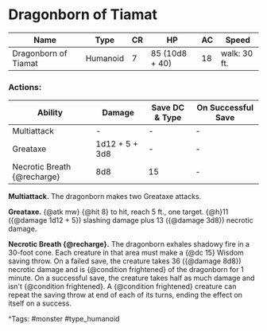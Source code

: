 # Dragonborn of Tiamat

| Name | Type | CR | HP | AC | Speed |
|------|------|----|----|----|-------|
| Dragonborn of Tiamat | Humanoid | 7 | 85 (10d8 + 40) | 18 | walk: 30 ft. |

### Actions:

| Ability | Damage | Save DC & Type | On Successful Save |
|---------|--------|----------------|--------------------|
| Multiattack | - | - | - |
| Greataxe | 1d12 + 5 + 3d8 | - | - |
| Necrotic Breath {@recharge} | 8d8 | 15 | - |


**Multiattack.** The dragonborn makes two Greataxe attacks.

**Greataxe.** {@atk mw} {@hit 8} to hit, reach 5 ft., one target. {@h}11 ({@damage 1d12 + 5}) slashing damage plus 13 ({@damage 3d8}) necrotic damage.

**Necrotic Breath {@recharge}.** The dragonborn exhales shadowy fire in a 30-foot cone. Each creature in that area must make a {@dc 15} Wisdom saving throw. On a failed save, the creature takes 36 ({@damage 8d8}) necrotic damage and is {@condition frightened} of the dragonborn for 1 minute. On a successful save, the creature takes half as much damage and isn't {@condition frightened}. A {@condition frightened} creature can repeat the saving throw at end of each of its turns, ending the effect on itself on a success.

^Tags: #monster #type_humanoid